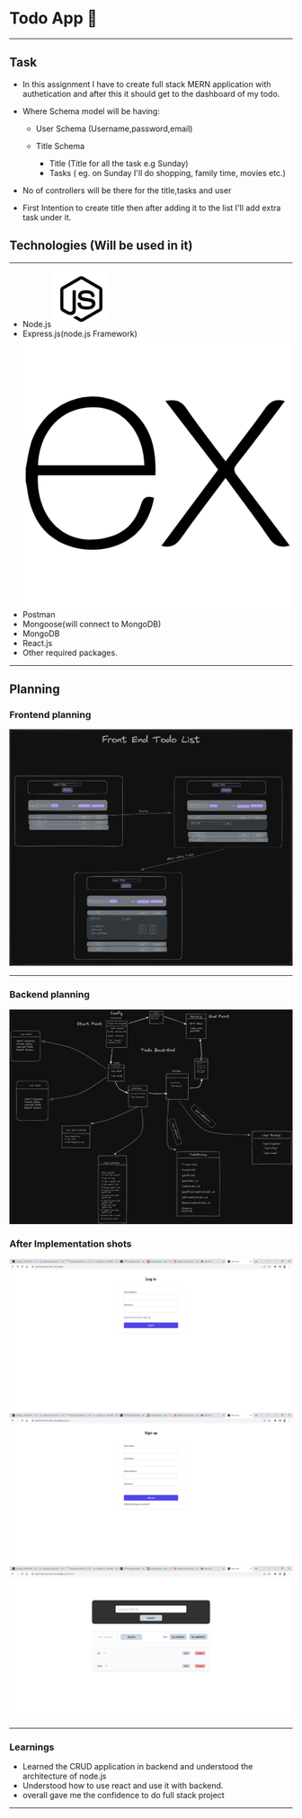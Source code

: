 # Todo App 📝

---

## Task


- In this assignment I have to create full stack MERN application with authetication and after this it should get to the dashboard of my todo.

- Where Schema model will be having:

  - User Schema (Username,password,email)

  - Title Schema

    - Title (Title for all the task e.g Sunday)
    - Tasks ( eg. on Sunday I'll do shopping, family time, movies etc.)

- No of controllers will be there for the title,tasks and user

- First Intention to create title then after adding it to the list I'll add extra task under it.

## Technologies (Will be used in it)

---

- Node.js ![Node](image.png)
- Express.js(node.js Framework) ![ex](image-1.png)
- Postman
- Mongoose(will connect to MongoDB)
- MongoDB
- React.js
- Other required packages.

---


## Planning

### Frontend planning

![pic1](./Frontend_Plan.png)

---

### Backend planning

![pic2](./Backend_Plan.png)

### After Implementation shots

![ss1](./screenshots/login.png)
![ss2](./screenshots/register.png)
![ss3](./screenshots/dashboard.png)

---


### Learnings

- Learned the CRUD application in backend and understood the architecture of node.js
- Understood how to use react and use it with backend.
- overall gave me the confidence to do full stack project

---

